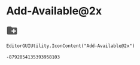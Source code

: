 # Add-Available@2x
![](/img/Add-Available@2x.png)

``` CSharp
EditorGUIUtility.IconContent("Add-Available@2x")
```
```
-8792854135393958103
```
